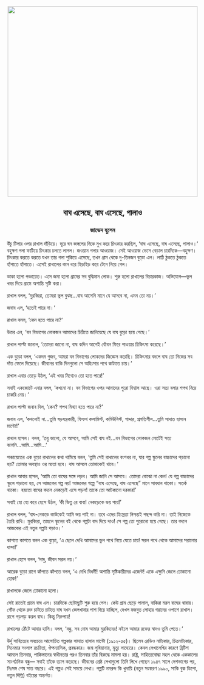 <div align=center> <img align=center src='../images/prothomalo/বাঘ-এসেছে,-বাঘ-এসেছে,-পালাও@জাভেদ-হুসেন' width=500px >

<h2 align=center>বাঘ এসেছে, বাঘ এসেছে, পালাও</h4><h3 align=center>জাভেদ হুসেন</h3></div>

উঁচু টিলার ওপর রাখাল দাঁড়িয়ে। দূরে ঘন জঙ্গলের দিকে মুখ করে চিৎকার করছিল, ‘বাঘ এসেছে, বাঘ এসেছে, পালাও।’ বহুক্ষণ গলা ফাটিয়ে চিৎকার চলতে লাগল। জওয়ান গলার আওয়াজ। সেই আওয়াজ ভেসে বেড়াল চারদিকে—বহুক্ষণ। চিৎকার করতে করতে যখন তার গলা শুকিয়ে এসেছে, তখন গ্রাম থেকে দু-তিনজন বুড়ো এল। লাঠি ঠুকতে ঠুকতে হাঁপাতে হাঁপাতে। এসেই রাখালের কান ধরে হিড়হিড় করে টেনে নিয়ে গেল।

ডাকা হলো পঞ্চায়েত। এসে জমা হলো গ্রামের সব বুদ্ধিমান লোক। শুরু হলো রাখালের বিচারকাজ। অভিযোগ—ভুল খবর দিয়ে গ্রামে অশান্তি সৃষ্টি করা।

রাখাল বলল, ‘মুরব্বিরা, তোমরা ভুল বুঝছ...বাঘ আসেনি মানে যে আসবে না, এমন তো নয়।’

জবাব এল, ‘হতেই পারে না।’

রাখাল বলল, ‘কেন হতে পারে না?’

উত্তর এল, ‘বন বিভাগের লোকজন আমাদের চিঠিতে জানিয়েছে যে বাঘ বুড়ো হয়ে গেছে।’

রাখাল পাল্টা জানাল, ‘তোমরা জানো না, বাঘ কদিন আগেই যৌবন ফিরে পাওয়ার চিকিৎসা করেছে।’

এক বুড়ো বলল, ‘একদম গুজব, আমরা বন বিভাগের লোকদের জিজ্ঞেস করেছি। চিকিৎসার বদলে বাঘ তো নিজের সব দাঁত ফেলে দিয়েছে। জীবনের বাকি দিনগুলো সে অহিংসার পথে কাটাতে চায়।’

রাখাল এবার তেড়ে উঠল, ‘এই খবর মিথ্যেও তো হতে পারে!’

সবাই একজোটে এবার বলল, ‘কখনো না। বন বিভাগের ওপর আমাদের পুরো বিশ্বাস আছে। ওরা সত্য বলার শপথ নিয়ে চাকরি নেয়।’

রাখাল পাল্টা জবাব দিল, ‘কেন? শপথ মিথ্যা হতে পারে না?’

জবাব এল, ‘কখনোই না...তুমি ষড়যন্ত্রকারী, ফিফথ কলামিস্ট, কমিউনিস্ট, গাদ্দার, প্রগতিশীল...তুমি সাদাত হাসান মান্টো!’

রাখাল হাসল। বলল, ‘তবু ভালো, যে আসবে, আমি সেই বাঘ নই...বন বিভাগের লোকজন মোটেই সত্য বলেনি...আমি...আমি...’

পঞ্চায়েতের এক বুড়ো রাখালের কথা থামিয়ে বলল, ‘তুমি সেই রাখালের বংশধর না, যার গল্প স্কুলের বাচ্চাদের পড়ানো হয়? তোমার অবস্থাও ওর মতো হবে। বাঘ আসলে তোমাকেই খাবে।’

রাখাল আবার হাসল, ‘আমি তো বাঘের সঙ্গে লড়ব। আমি জানি সে আসবে। তোমরা বোঝো না কেন! যে গল্প বাচ্চাদের স্কুলে পড়ানো হয়, সে আজকের গল্প নয়! আজকের গল্পে “বাঘ এসেছে, বাঘ এসেছে” মানে সাবধান থাকো। সতর্ক থাকো। হয়তো বাঘের বদলে নেকড়েই এসে পড়ল! তাকে তো আটকানো দরকার!’

সবাই হো হো করে হেসে উঠল, ‘কী ভিতু রে বাবা! নেকড়েকে ভয় পায়!’

রাখাল বলল, ‘বাঘ-নেকড়ে কাউকেই আমি ভয় পাই না। তবে এদের হিংস্রতা নিশ্চয়ই পছন্দ করি না। তাই নিজেকে তৈরি রাখি। মুরব্বিরা, তাহলে স্কুলের বই থেকে গল্পটা বাদ দিয়ে দাও! সে গল্প তো পুরোনো হয়ে গেছে। তার বদলে আজকের এই নতুন গল্পটা পড়াও।’

কাশতে কাশতে বলল এক বুড়ো, ‘এ ছেলে দেখি আমাদের ভুল পথে নিয়ে যেতে চায়! সরল পথে থেকে আমাদের সরানোর ধান্দা!’

রাখাল হেসে বলল, ‘দাদু, জীবন সরল নয়।’

আরেক বুড়ো রাগে কাঁপতে কাঁপতে বলল, ‘এ দেখি বিধর্মী! অশান্তি সৃষ্টিকারীদের এজেন্ট! একে এক্ষুনি জেলে ঢোকানো হোক!’

রাখালকে জেলে ঢোকানো হলো।

সেই রাতেই গ্রামে বাঘ এল। চারদিকে ছোটাছুটি শুরু হয়ে গেল। কেউ গ্রাম ছেড়ে পালাল, বাকিরা মরল বাঘের থাবায়। গোঁফ থেকে রক্ত চাটতে চাটতে বাঘ যখন জেলখানার পাশ দিয়ে যাচ্ছিল, দেখল মজবুত লোহার গরাদের ওপাশে রাখাল। রাগে গড়গড় করল বাঘ। কিন্তু নিরুপায়!

রাখালের ঠোঁটে আবার হাসি। বলল, ‘বন্ধু, সব দোষ আমার মুরব্বিদের! নইলে আমার রক্তের স্বাদও তুমি পেতে।’

উর্দু সাহিত্যের সবচেয়ে আলোচিত গল্পকার সাদাত হাসান মান্টো (১৯১২-৫৫)। ছিলেন রেডিও নাট্যকার, চিত্রনাট্যকার, সিনেমার সংলাপ রচয়িতা, ঔপন্যাসিক, প্রবন্ধকার। জন্ম লুধিয়ানায়, মৃত্যু লাহোরে। কেবল লেখালেখির কারণে ব্রিটিশ আমলে তিনবার, পাকিস্তানের স্বাধীনতার পরও তিনবার তাঁর বিরুদ্ধে মামলা হয়। রাষ্ট্র, সাহিত্যবোদ্ধা মহল থেকে এককালের সাংগঠনিক বন্ধু— সবাই তাঁকে ত্যাগ করেছে। জীবনের শ্রেষ্ঠ লেখাগুলো তিনি লিখে গেছেন ১৯৪৭ সালে দেশভাগের পর, নিঃসঙ্গ শেষ সাত বছরে। এই গল্পও সেই সময়ে লেখা। গল্পটি নমরুদ কি খুদায়ি (নতুন সংস্করণ ১৯৯০, সাকি বুক ডিপো, নতুন দিল্লি) বইয়ের অন্তর্গত।

